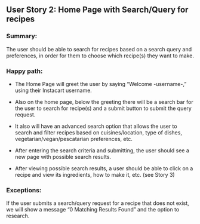 ## User Story 2: Home Page with Search/Query for recipes

### Summary:
The user should be able to search for recipes based on a search query and preferences, in order for them to choose which recipe(s) they want to make.

### Happy path:
* The Home Page will greet the user by saying “Welcome -username-,” using their Instacart username.

* Also on the home page, below the greeting there will be a search bar for the user to search for recipe(s) and a submit button to submit the query request.

* It also will have an advanced search option that allows the user to search and filter recipes based on cuisines/location, type of dishes, vegetarian/vegan/pescatarian preferences, etc.

* After entering the search criteria and submitting, the user should see a new page with possible search results.
* After viewing possible search results, a user should be able to click on a recipe and view its ingredients, how
to make it, etc. (see Story 3)

### Exceptions:
If the user submits a search/query request for a recipe that does not exist, we will show a message “0 Matching Results Found” and the option to research.
